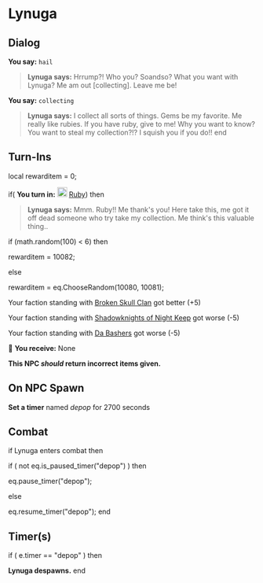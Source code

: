 # Lynuga


## Dialog

**You say:** `hail`



>**Lynuga says:** Hrrump?! Who you? Soandso? What you want with Lynuga? Me am out [collecting]. Leave me be!

**You say:** `collecting`



>**Lynuga says:** I collect all sorts of things. Gems be my favorite. Me really like rubies. If you have ruby, give to me! Why you want to know? You want to steal my collection?!? I squish you if you do!!
end



## Turn-Ins



local rewarditem = 0;



if( **You turn in:** <img style="background:url(/static/icons/blank_slot.gif);width:20px;height:20px;" src="/static/icons/item_964.png" alt="" /> <a
                                href="/item/10035" data-url="10035" class="tooltip-link link">Ruby</a>) then 


>**Lynuga says:** Mmm. Ruby!! Me thank's you! Here take this, me got it off dead someone who try take my collection. Me think's this valuable thing..


if (math.random(100) < 6) then 



rewarditem = 10082; 


else



rewarditem = eq.ChooseRandom(10080, 10081); 



Your faction standing with [Broken Skull Clan](/faction/222) got better (<span class='text-success'>+5</span>)


Your faction standing with [Shadowknights of Night Keep](/faction/308) got worse (<span class='text-danger'>-5</span>)


Your faction standing with [Da Bashers](/faction/235) got worse (<span class='text-danger'>-5</span>)


 &#127873; **You receive:** None 

 

**This NPC *should* return incorrect items given.**



## On NPC Spawn

**Set a timer** named *depop* for 2700 seconds


## Combat

if  Lynuga enters combat  then


if ( not eq.is_paused_timer("depop") ) then



eq.pause_timer("depop");


else


eq.resume_timer("depop");
end



## Timer(s)

if ( e.timer == "depop" ) then


**Lynuga despawns.**
end
